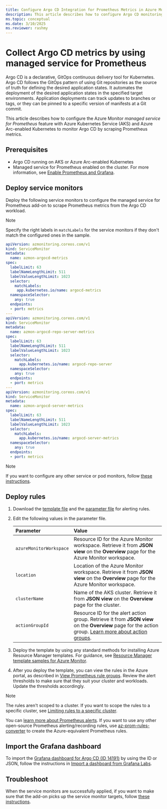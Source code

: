 ```yaml
---
title: Configure Argo CD Integration for Prometheus Metrics in Azure Monitor
description: This article describes how to configure Argo CD monitoring by using Prometheus metrics in Azure Monitor to a Kubernetes cluster.
ms.topic: conceptual
ms.date: 3/10/2025
ms.reviewer: rashmy
---
```


# Collect Argo CD metrics by using managed service for Prometheus

Argo CD is a declarative, GitOps continuous delivery tool for Kubernetes. Argo CD follows the GitOps pattern of using Git repositories as the source of truth for defining the desired application states. It automates the deployment of the desired application states in the specified target environments. Application deployments can track updates to branches or tags, or they can be pinned to a specific version of manifests at a Git commit.

This article describes how to configure the Azure Monitor *managed service for Prometheus* feature with Azure Kubernetes Service (AKS) and Azure Arc-enabled Kubernetes to monitor Argo CD by scraping Prometheus metrics.

## Prerequisites

+ Argo CD running on AKS or Azure Arc-enabled Kubernetes
+ Managed service for Prometheus enabled on the cluster. For more information, see [Enable Prometheus and Grafana](kubernetes-monitoring-enable.md#enable-prometheus-and-grafana).

## Deploy service monitors

Deploy the following service monitors to configure the managed service for Prometheus add-on to scrape Prometheus metrics from the Argo CD workload.

> [!NOTE]
> Specify the right labels in `matchLabels` for the service monitors if they don't match the configured ones in the sample.

```yaml
apiVersion: azmonitoring.coreos.com/v1
kind: ServiceMonitor
metadata:
  name: azmon-argocd-metrics
spec:
  labelLimit: 63
  labelNameLengthLimit: 511
  labelValueLengthLimit: 1023
  selector:
    matchLabels:
     app.kubernetes.io/name: argocd-metrics
  namespaceSelector:
    any: true
  endpoints:
  - port: metrics
---
apiVersion: azmonitoring.coreos.com/v1
kind: ServiceMonitor
metadata:
  name: azmon-argocd-repo-server-metrics
spec:
  labelLimit: 63
  labelNameLengthLimit: 511
  labelValueLengthLimit: 1023
  selector:
    matchLabels:
      app.kubernetes.io/name: argocd-repo-server
  namespaceSelector:
    any: true
  endpoints:
  - port: metrics
---
apiVersion: azmonitoring.coreos.com/v1
kind: ServiceMonitor
metadata:
  name: azmon-argocd-server-metrics
spec:
  labelLimit: 63
  labelNameLengthLimit: 511
  labelValueLengthLimit: 1023
  selector:
    matchLabels:
      app.kubernetes.io/name: argocd-server-metrics
  namespaceSelector:
    any: true
  endpoints:
  - port: metrics
  ```

> [!NOTE]
> If you want to configure any other service or pod monitors, follow [these instructions](prometheus-metrics-scrape-crd.md#create-a-pod-or-service-monitor).

## Deploy rules

1. Download the [template file](https://github.com/Azure/prometheus-collector/blob/main/Azure-ARM-templates/Workload-Rules/Argo/argocd-alerting-rules.json) and the [parameter file](https://github.com/Azure/prometheus-collector/blob/main/Azure-ARM-templates/Workload-Rules/Alert-Rules-Parameters.json) for alerting rules.

2. Edit the following values in the parameter file.

    | Parameter | Value |
    |:---|:---|
    | `azureMonitorWorkspace` | Resource ID for the Azure Monitor workspace. Retrieve it from **JSON view** on the **Overview** page for the Azure Monitor workspace. |
    | `location` | Location of the Azure Monitor workspace. Retrieve it from **JSON view** on the **Overview** page for the Azure Monitor workspace. |
    | `clusterName` | Name of the AKS cluster. Retrieve it from **JSON view** on the **Overview** page for the cluster. |
    | `actionGroupId` | Resource ID for the alert action group. Retrieve it from **JSON view** on the **Overview** page for the action group. [Learn more about action groups](../alerts/action-groups.md). |

3. Deploy the template by using any standard methods for installing Azure Resource Manager templates. For guidance, see [Resource Manager template samples for Azure Monitor](../resource-manager-samples.md).

4. After you deploy the template, you can view the rules in the Azure portal, as described in [View Prometheus rule groups](../essentials/prometheus-rule-groups.md#view-prometheus-rule-groups). Review the alert thresholds to make sure that they suit your cluster and workloads. Update the thresholds accordingly.

> [!NOTE]
> The rules aren't scoped to a cluster. If you want to scope the rules to a specific cluster, see [Limiting rules to a specific cluster](../essentials/prometheus-rule-groups.md#limiting-rules-to-a-specific-cluster).

You can [learn more about Prometheus alerts](../essentials/prometheus-rule-groups.md). If you want to use any other open-source Prometheus alerting/recording rules, use [az-prom-rules-converter](https://aka.ms/az-prom-rules-converter) to create the Azure-equivalent Prometheus rules.

## Import the Grafana dashboard

To import the [Grafana dashboard for Argo CD (ID 14191)](https://grafana.com/grafana/dashboards/14584-argocd/) by using the ID or JSON, follow the instructions in [Import a dashboard from Grafana Labs](/azure/managed-grafana/how-to-create-dashboard#import-a-grafana-dashboard).

## Troubleshoot

When the service monitors are successfully applied, if you want to make sure that the add-on picks up the service monitor targets, follow [these instructions](prometheus-metrics-troubleshoot.md#prometheus-interface).

